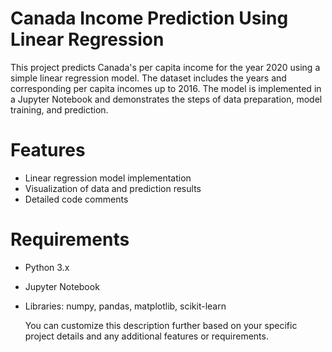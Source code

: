 # Canada Income Prediction Using Linear Regression
This project predicts Canada's per capita income for the year 2020 using a simple linear regression model. The dataset includes the years and corresponding per capita incomes up to 2016. The model is implemented in a Jupyter Notebook and demonstrates the steps of data preparation, model training, and prediction.

# Features
- Linear regression model implementation
- Visualization of data and prediction results
- Detailed code comments

# Requirements
- Python 3.x
- Jupyter Notebook
- Libraries: numpy, pandas, matplotlib, scikit-learn
  <br>

  You can customize this description further based on your specific project details and any additional features or requirements.


